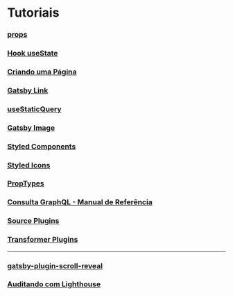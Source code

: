 # Tutoriais

### [props](https://www.gatsbyjs.com/tutorial/part-one/#-using-sub-components)

### [Hook useState](https://pt-br.reactjs.org/docs/hooks-state.html)

### [Criando uma Página](https://www.gatsbyjs.com/tutorial/part-one/#-using-page-components)

### [Gatsby Link](https://www.gatsbyjs.com/docs/gatsby-link/#add-custom-styles-for-the-currently-active-link)

### [useStaticQuery](https://www.gatsbyjs.com/tutorial/part-four/#use-a-staticquery)

### [Gatsby Image](https://www.gatsbyjs.com/plugins/gatsby-image/?=gatsby-image#how-to-use)

### [Styled Components](https://styled-components.com/docs/basics#getting-started)

### [Styled Icons](https://styled-icons.js.org/?s=plane)

### [PropTypes](https://pt-br.reactjs.org/docs/typechecking-with-proptypes.html)

### [Consulta GraphQL - Manual de Referência](https://www.gatsbyjs.com/docs/graphql-reference/)

### [Source Plugins](https://www.gatsbyjs.com/tutorial/part-five/#source-plugins)

### [Transformer Plugins](https://www.gatsbyjs.com/tutorial/part-six/#transformer-plugins)

---

### [gatsby-plugin-scroll-reveal](https://www.gatsbyjs.com/plugins/gatsby-plugin-scroll-reveal/)

### [Auditando com Lighthouse](https://www.gatsbyjs.com/tutorial/part-eight/#audit-with-lighthouse)
